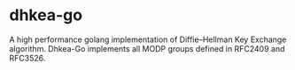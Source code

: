 # dhkea-go
A high performance golang implementation of Diffie–Hellman Key Exchange algorithm. Dhkea-Go implements all MODP groups defined in RFC2409 and RFC3526.
